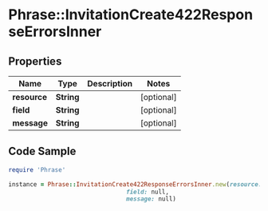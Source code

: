 # Phrase::InvitationCreate422ResponseErrorsInner

## Properties

Name | Type | Description | Notes
------------ | ------------- | ------------- | -------------
**resource** | **String** |  | [optional] 
**field** | **String** |  | [optional] 
**message** | **String** |  | [optional] 

## Code Sample

```ruby
require 'Phrase'

instance = Phrase::InvitationCreate422ResponseErrorsInner.new(resource: null,
                                 field: null,
                                 message: null)
```


